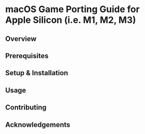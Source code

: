 # macOS Game Porting Guide for Apple Silicon (i.e. M1, M2, M3)

## Overview 

## Prerequisites

## Setup & Installation 

## Usage

## Contributing

## Acknowledgements
